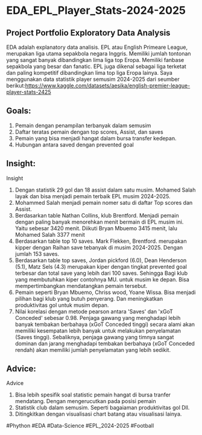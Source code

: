 # EDA_EPL_Player_Stats-2024-2025

## Project Portfolio Exploratory Data Analysis

EDA adalah explanatory data analisis. EPL atau English Primeare League, merupakan liga utama sepakbola negara Inggris. Memiliki jumlah tontonan yang sangat banyak dibandingkan lima liga top Eropa. Memiliki fanbase sepakbola yang besar dan fanatic. EPL juga dikenal sebagai liga terketat dan paling kompetitif dibandingkan lima top liga Eropa lainya. Saya menggunakan data statistik player semusim 2024-2025 dari seumber berikut:https://www.kaggle.com/datasets/aesika/english-premier-league-player-stats-2425

## Goals:
1. Pemain dengan penampilan terbanyak dalam semusim
2. Daftar teratas pemain dengan top scores, Assist, dan saves
3. Pemain yang bisa menjadi hangat dalam bursa transfer kedepan.
4. Hubungan antara saved dengan prevented goal

## Insight:
Insight
1. Dengan statistik 29 gol dan 18 assist dalam satu musim. Mohamed Salah layak dan bisa menjadi pemain terbaik EPL musim 2024-2025.
2. Mohammed Salah menjadi pemain nomer satu di daftar Top scores dan Assist.
3. Berdasarkan table Nathan Collins, klub Brentford. Menjadi pemain dengan paling banyak menorehkan menit bermain di EPL musim ini. Yaitu sebesar 3420 menit. Diikuti Bryan Mbuemo 3415 menit, lalu Mohamed Salah 3377 menit
4. Berdasarkan table top 10 saves. Mark Flekken, Brentford. merupakan kipper dengan Raihan save tebanyak di musim 2024-2025. Dengan jumlah 153 saves.
5. Berdasarkan table top saves, Jordan pickford (6.0), Dean Henderson (5.1), Matz Sels (4.3) merupakan kiper dengan tingkat prevented goal terbesar dan total save yang lebih dari 100 saves. Sehingga Bagi klub yang membutuhkan kiper contohnya MU. untuk musim ke depan. Bisa mempertimbangkan mendatangkan pemain tersebut.
6. Pemain seperti Bryan Mbuemo, Chriss wood, Yoane Wissa. Bisa menjadi pilihan bagi klub yang butuh penyerang. Dan meningkatkan produktivitas gol untuk musim depan. 
7. Nilai korelasi dengan metode pearson antara 'Saves' dan 'xGoT Conceded' sebesar 0.98. Penjaga gawang yang menghadapi lebih banyak tembakan berbahaya (xGoT Conceded tinggi) secara alami akan memiliki kesempatan lebih banyak untuk melakukan penyelamatan (Saves tinggi). Sebaliknya, penjaga gawang yang timnya sangat dominan dan jarang menghadapi tembakan berbahaya (xGoT Conceded rendah) akan memiliki jumlah penyelamatan yang lebih sedikit.

## Advice:
Advice
1.	Bisa lebih spesifik soal statistic pemain hangat di bursa tranfer mendatang. Dengan mengerucutkan pada posisi pemain
2.	Statistik club dalam semusim. Seperti bagaiaman produktivitas gol Dll.
3.	Ditingkitkan dengan visualisasi chart batang atau visualisasi lainya.

#Phython #EDA #Data-Science #EPL_2024-2025 #Football

